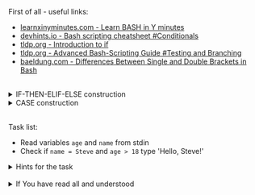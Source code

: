 First of all - useful links:

- [learnxinyminutes.com - Learn BASH in Y minutes](https://learnxinyminutes.com/docs/bash/)
- [devhints.io - Bash scripting cheatsheet #Conditionals](https://devhints.io/bash#conditionals)
- [tldp.org - Introduction to if](https://tldp.org/LDP/Bash-Beginners-Guide/html/sect_07_01.html)
- [tldp.org - Advanced Bash-Scripting Guide #Testing and Branching](https://tldp.org/LDP/abs/html/testbranch.html)
- [baeldung.com - Differences Between Single and Double Brackets in Bash](https://www.baeldung.com/linux/bash-single-vs-double-brackets)
<br>
<details><summary>IF-THEN-ELIF-ELSE construction</summary>
<pre>
  if [[ -z "$string" ]]; then
    echo "String is empty";
  elif [[ -n "$string" ]]; then
    echo "String is not empty";
  else
    echo "This never happens";
  fi<br>
</pre>
</details>
<details><summary>CASE construction</summary>
<pre>
  case "$variable" in
    "$condition1" )
      command...
    ;;
    "$condition2" )
      command...
    ;;
  esac
</pre>
</details>
<br>

Task list:
- Read variables `age` and `name` from stdin
- Check if `name = Steve` and `age > 18` type 'Hello, Steve!'

<details><summary>Hints for the task</summary>
<pre>
<strong>Task 1:</strong>
  $ read age
  $ read name
<strong>Task 2:</strong>
  $ if [[ "$name" == "Steve" ]] && [[ "$age" -eq 15 ]]; then
  > echo "Hello, Steve!";
  > fi
</pre>
</details>
<br>
<details><summary>If You have read all and understood</summary>
<pre>
`touch IReadAllAndUndnderstood`{{exec}}
</pre>

